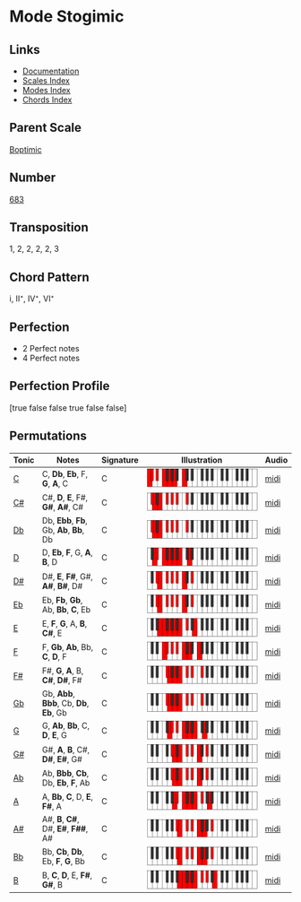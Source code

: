 # Mode Stogimic

## Links

- [Documentation](README.md)
- [Scales Index](Scales.md)
- [Modes Index](Modes.md)
- [Chords Index](Chords.md)

## Parent Scale

[Boptimic](ScaleBoptimic.md)

## Number

[683](https://ianring.com/musictheory/scales/683)

## Transposition

1, 2, 2, 2, 2, 3

## Chord Pattern

i, II⁺, IV⁺, VI⁺

## Perfection

- 2 Perfect notes
- 4 Perfect notes

## Perfection Profile

[true false false true false false]

## Permutations

| Tonic | Notes | Signature | Illustration | Audio |
|-------|-------|-----------|--------------|-------|
| [C](ModeCNaturalStogimic.md) | C, **Db**, **Eb**, F, **G**, **A**, C | C | ![CNaturalStogimic](ModeCNaturalStogimic.png) | [midi](https://github.com/edipermadi/music/blob/main/docs/ModeCNaturalStogimic.mid?raw=true) |
| [C#](ModeCSharpStogimic.md) | C#, **D**, **E**, F#, **G#**, **A#**, C# | C | ![CSharpStogimic](ModeCSharpStogimic.png) | [midi](https://github.com/edipermadi/music/blob/main/docs/ModeCSharpStogimic.mid?raw=true) |
| [Db](ModeDFlatStogimic.md) | Db, **Ebb**, **Fb**, Gb, **Ab**, **Bb**, Db | C | ![DFlatStogimic](ModeDFlatStogimic.png) | [midi](https://github.com/edipermadi/music/blob/main/docs/ModeDFlatStogimic.mid?raw=true) |
| [D](ModeDNaturalStogimic.md) | D, **Eb**, **F**, G, **A**, **B**, D | C | ![DNaturalStogimic](ModeDNaturalStogimic.png) | [midi](https://github.com/edipermadi/music/blob/main/docs/ModeDNaturalStogimic.mid?raw=true) |
| [D#](ModeDSharpStogimic.md) | D#, **E**, **F#**, G#, **A#**, **B#**, D# | C | ![DSharpStogimic](ModeDSharpStogimic.png) | [midi](https://github.com/edipermadi/music/blob/main/docs/ModeDSharpStogimic.mid?raw=true) |
| [Eb](ModeEFlatStogimic.md) | Eb, **Fb**, **Gb**, Ab, **Bb**, **C**, Eb | C | ![EFlatStogimic](ModeEFlatStogimic.png) | [midi](https://github.com/edipermadi/music/blob/main/docs/ModeEFlatStogimic.mid?raw=true) |
| [E](ModeENaturalStogimic.md) | E, **F**, **G**, A, **B**, **C#**, E | C | ![ENaturalStogimic](ModeENaturalStogimic.png) | [midi](https://github.com/edipermadi/music/blob/main/docs/ModeENaturalStogimic.mid?raw=true) |
| [F](ModeFNaturalStogimic.md) | F, **Gb**, **Ab**, Bb, **C**, **D**, F | C | ![FNaturalStogimic](ModeFNaturalStogimic.png) | [midi](https://github.com/edipermadi/music/blob/main/docs/ModeFNaturalStogimic.mid?raw=true) |
| [F#](ModeFSharpStogimic.md) | F#, **G**, **A**, B, **C#**, **D#**, F# | C | ![FSharpStogimic](ModeFSharpStogimic.png) | [midi](https://github.com/edipermadi/music/blob/main/docs/ModeFSharpStogimic.mid?raw=true) |
| [Gb](ModeGFlatStogimic.md) | Gb, **Abb**, **Bbb**, Cb, **Db**, **Eb**, Gb | C | ![GFlatStogimic](ModeGFlatStogimic.png) | [midi](https://github.com/edipermadi/music/blob/main/docs/ModeGFlatStogimic.mid?raw=true) |
| [G](ModeGNaturalStogimic.md) | G, **Ab**, **Bb**, C, **D**, **E**, G | C | ![GNaturalStogimic](ModeGNaturalStogimic.png) | [midi](https://github.com/edipermadi/music/blob/main/docs/ModeGNaturalStogimic.mid?raw=true) |
| [G#](ModeGSharpStogimic.md) | G#, **A**, **B**, C#, **D#**, **E#**, G# | C | ![GSharpStogimic](ModeGSharpStogimic.png) | [midi](https://github.com/edipermadi/music/blob/main/docs/ModeGSharpStogimic.mid?raw=true) |
| [Ab](ModeAFlatStogimic.md) | Ab, **Bbb**, **Cb**, Db, **Eb**, **F**, Ab | C | ![AFlatStogimic](ModeAFlatStogimic.png) | [midi](https://github.com/edipermadi/music/blob/main/docs/ModeAFlatStogimic.mid?raw=true) |
| [A](ModeANaturalStogimic.md) | A, **Bb**, **C**, D, **E**, **F#**, A | C | ![ANaturalStogimic](ModeANaturalStogimic.png) | [midi](https://github.com/edipermadi/music/blob/main/docs/ModeANaturalStogimic.mid?raw=true) |
| [A#](ModeASharpStogimic.md) | A#, **B**, **C#**, D#, **E#**, **F##**, A# | C | ![ASharpStogimic](ModeASharpStogimic.png) | [midi](https://github.com/edipermadi/music/blob/main/docs/ModeASharpStogimic.mid?raw=true) |
| [Bb](ModeBFlatStogimic.md) | Bb, **Cb**, **Db**, Eb, **F**, **G**, Bb | C | ![BFlatStogimic](ModeBFlatStogimic.png) | [midi](https://github.com/edipermadi/music/blob/main/docs/ModeBFlatStogimic.mid?raw=true) |
| [B](ModeBNaturalStogimic.md) | B, **C**, **D**, E, **F#**, **G#**, B | C | ![BNaturalStogimic](ModeBNaturalStogimic.png) | [midi](https://github.com/edipermadi/music/blob/main/docs/ModeBNaturalStogimic.mid?raw=true) |
